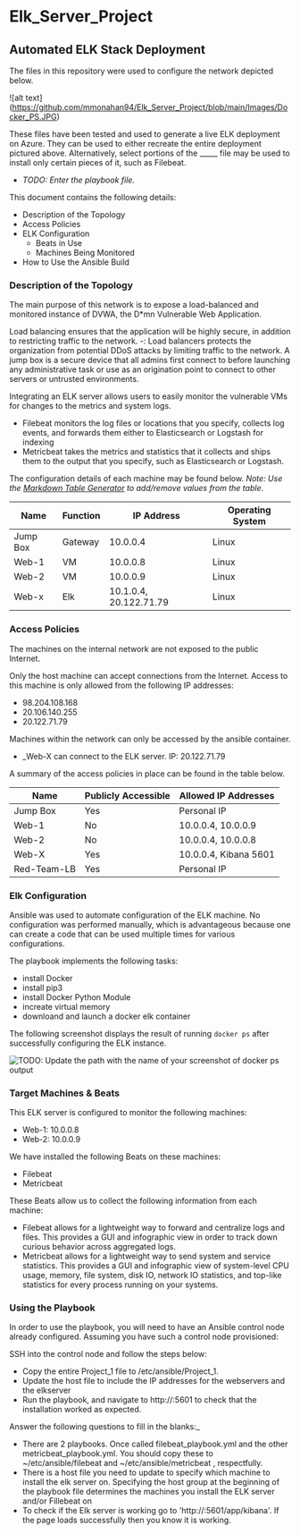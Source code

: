 # Elk_Server_Project
## Automated ELK Stack Deployment

The files in this repository were used to configure the network depicted below.

![alt text] (https://github.com/mmonahan94/Elk_Server_Project/blob/main/Images/Docker_PS.JPG)

These files have been tested and used to generate a live ELK deployment on Azure. They can be used to either recreate the entire deployment pictured above. Alternatively, select portions of the _____ file may be used to install only certain pieces of it, such as Filebeat.

  - _TODO: Enter the playbook file._

This document contains the following details:
- Description of the Topology
- Access Policies
- ELK Configuration
  - Beats in Use
  - Machines Being Monitored
- How to Use the Ansible Build


### Description of the Topology

The main purpose of this network is to expose a load-balanced and monitored instance of DVWA, the D*mn Vulnerable Web Application.

Load balancing ensures that the application will be highly secure, in addition to restricting traffic to the network.
-: Load balancers protects the organization from potential DDoS attacks by limiting traffic to the network. A jump box is a secure device that all admins first connect to before launching any administrative task or use as an origination point to connect to other servers or untrusted environments.

Integrating an ELK server allows users to easily monitor the vulnerable VMs for changes to the metrics and system logs.
- Filebeat monitors the log files or locations that you specify, collects log events, and forwards them either to Elasticsearch or Logstash for indexing
- Metricbeat takes the metrics and statistics that it collects and ships them to the output that you specify, such as Elasticsearch or Logstash.

The configuration details of each machine may be found below.
_Note: Use the [Markdown Table Generator](http://www.tablesgenerator.com/markdown_tables) to add/remove values from the table_.

| Name     | Function | IP Address               | Operating System |
|----------|----------|--------------------------|------------------|
| Jump Box | Gateway  | 10.0.0.4                 | Linux            |
| Web-1    |    VM    | 10.0.0.8                 | Linux            |
| Web-2    |    VM    | 10.0.0.9                 | Linux            |
| Web-x    |    Elk   | 10.1.0.4, 20.122.71.79   | Linux            |

### Access Policies

The machines on the internal network are not exposed to the public Internet. 

Only the host machine can accept connections from the Internet. Access to this machine is only allowed from the following IP addresses:
- 98.204.108.168
- 20.106.140.255
- 20.122.71.79
	
Machines within the network can only be accessed by the ansible container.
- _Web-X can connect to the ELK server. IP: 20.122.71.79

A summary of the access policies in place can be found in the table below.

|    Name     |    Publicly Accessible    | Allowed IP Addresses  |
|-------------|-------------------------- |-----------------------|
| Jump Box    |      Yes                  | Personal IP           |
| Web-1       |      No                   | 10.0.0.4, 10.0.0.9    |
| Web-2       |      No                   | 10.0.0.4, 10.0.0.8    |
| Web-X       |      Yes                  | 10.0.0.4, Kibana 5601 |
| Red-Team-LB |      Yes                  | Personal IP           |



### Elk Configuration

Ansible was used to automate configuration of the ELK machine. No configuration was performed manually, which is advantageous because one can create a code that can be used multiple times for various configurations. 


The playbook implements the following tasks:
- install Docker
- install pip3
- install Docker Python Module
- increate virtual memory
- downloand and launch a docker elk container

The following screenshot displays the result of running `docker ps` after successfully configuring the ELK instance.

![TODO: Update the path with the name of your screenshot of docker ps output](Screenshots/Docker_PS.jpg)

### Target Machines & Beats
This ELK server is configured to monitor the following machines:
- Web-1: 10.0.0.8
- Web-2: 10.0.0.9

We have installed the following Beats on these machines:
- Filebeat
- Metricbeat

These Beats allow us to collect the following information from each machine:
- Filebeat allows for a lightweight way to forward and centralize logs and files. This provides a GUI and infographic view in order to track down curious behavior across aggregated logs.
- Metricbeat allows for a lightweight way to send system and service statistics. This provides a GUI and infographic view of system-level CPU usage, memory, file system, disk IO, network IO statistics, and top-like statistics for every process running on your systems.

### Using the Playbook
In order to use the playbook, you will need to have an Ansible control node already configured. Assuming you have such a control node provisioned: 

SSH into the control node and follow the steps below:
- Copy the entire Project_1 file to /etc/ansible/Project_1.
- Update the host file to include the IP addresses for the webservers and the elkserver
- Run the playbook, and navigate to http://<Elk-Server-Public-IP>:5601 to check that the installation worked as expected.

Answer the following questions to fill in the blanks:_
- There are 2 playbooks. Once called filebeat_playbook.yml and the other metricbeat_playbook.yml. You should copy these to ~/etc/ansible/filebeat and ~/etc/ansible/metricbeat , respectfully.
- There is a host file you need to update to specify which machine to install the elk server on.  Specifying the host group at the beginning of the playbook file determines the machines you install the ELK server and/or Fillebeat on
- To check if the Elk server is working go to 'http://<Web-x Public IP Address>:5601/app/kibana'. If the page loads successfully then you know it is working. 
